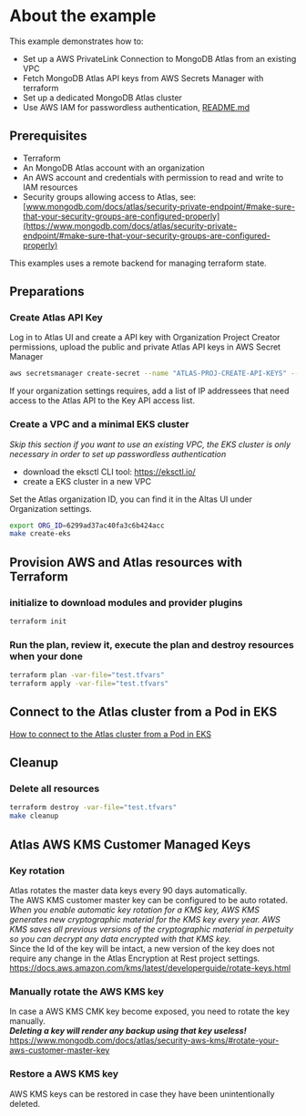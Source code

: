 # About the example

This example demonstrates how to:

* Set up a AWS PrivateLink Connection to MongoDB Atlas from an existing VPC
* Fetch MongoDB Atlas API keys from AWS Secrets Manager with terraform
* Set up a dedicated MongoDB Atlas cluster
* Use AWS IAM for passwordless authentication, [README.md](./mongoclient/README.md)

## Prerequisites

* Terraform
* An MongoDB Atlas account with an organization
* An AWS account and credentials with permission to read and write to IAM resources
* Security groups allowing access to Atlas, see: [www.mongodb.com/docs/atlas/security-private-endpoint/#make-sure-that-your-security-groups-are-configured-properly](https://www.mongodb.com/docs/atlas/security-private-endpoint/#make-sure-that-your-security-groups-are-configured-properly)

This examples uses a remote backend for managing terraform state.

## Preparations

### Create Atlas API Key

Log in to Atlas UI and create a API key with Organization Project Creator permissions, upload the public and private Atlas API keys in AWS Secret Manager

```bash
aws secretsmanager create-secret --name "ATLAS-PROJ-CREATE-API-KEYS" --secret-string '{"public_key":"******","private_key":"******************"}'
```

If your organization settings requires, add a list of IP addressees that need access to the Atlas API to the Key API access list.

### Create a VPC and a minimal EKS cluster

_Skip this section if you want to use an existing VPC, the EKS cluster is only necessary in order to set up passwordless authentication_

* download the eksctl CLI tool: https://eksctl.io/
* create a EKS cluster in a new VPC

Set the Atlas organization ID, you can find it in the Altas UI under Organization settings.

```bash
export ORG_ID=6299ad37ac40fa3c6b424acc
make create-eks
```

## Provision AWS and Atlas resources with Terraform

### initialize to download modules and provider plugins

```bash
terraform init
```

### Run the plan, review it, execute the plan and destroy resources when your done

```bash
terraform plan -var-file="test.tfvars"
terraform apply -var-file="test.tfvars"
```

## Connect to the Atlas cluster from a Pod in EKS

[How to connect to the Atlas cluster from a Pod in EKS](mongoclient/README.md)

## Cleanup

### Delete all resources

```bash
terraform destroy -var-file="test.tfvars"
make cleanup
```

## Atlas AWS KMS Customer Managed Keys

### Key rotation

Atlas rotates the master data keys every 90 days automatically.<br>
The AWS KMS customer master key can be configured to be auto rotated.<br>
_When you enable automatic key rotation for a KMS key, AWS KMS generates new cryptographic material for the KMS key every year. AWS KMS saves all previous versions of the cryptographic material in perpetuity so you can decrypt any data encrypted with that KMS key._<br>
Since the Id of the key will be intact, a new version of the key does not require any change in the Atlas Encryption at Rest project settings.<br>
https://docs.aws.amazon.com/kms/latest/developerguide/rotate-keys.html

### Manually rotate the AWS KMS key

In case a AWS KMS CMK key become exposed, you need to rotate the key manually.<br>
**_Deleting a key will render any backup using that key useless!_**<br>
https://www.mongodb.com/docs/atlas/security-aws-kms/#rotate-your-aws-customer-master-key

### Restore a AWS KMS key

AWS KMS keys can be restored in case they have been unintentionally deleted.